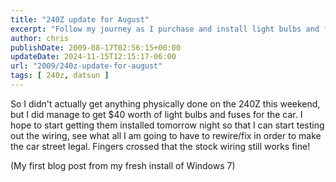 ```yaml
---
title: "240Z update for August"
excerpt: "Follow my journey as I purchase and install light bulbs and fuses for my 240Z. Discover the highs and lows of rewiring a car to be street legal."
author: chris
publishDate: 2009-08-17T02:56:15+00:00
updateDate: 2024-11-15T12:15:17-06:00
url: "2009/240z-update-for-august"
tags: [ 240z, datsun ]
---
```


So I didn't actually get anything physically done on the 240Z this weekend, but I did manage to get $40 worth of light bulbs and fuses for the car. 
 I hope to start getting them installed tomorrow night so that I can start testing out the wiring, see what all I am going to have to rewire/fix in order to make the car street legal. Fingers crossed that the stock wiring still works fine! 

 
 (My first blog post from my fresh install of Windows 7)


